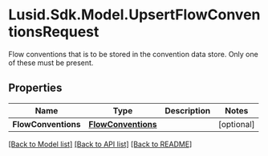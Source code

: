 # Lusid.Sdk.Model.UpsertFlowConventionsRequest
Flow conventions that is to be stored in the convention data store.  Only one of these must be present.

## Properties

Name | Type | Description | Notes
------------ | ------------- | ------------- | -------------
**FlowConventions** | [**FlowConventions**](FlowConventions.md) |  | [optional] 

[[Back to Model list]](../README.md#documentation-for-models) [[Back to API list]](../README.md#documentation-for-api-endpoints) [[Back to README]](../README.md)

